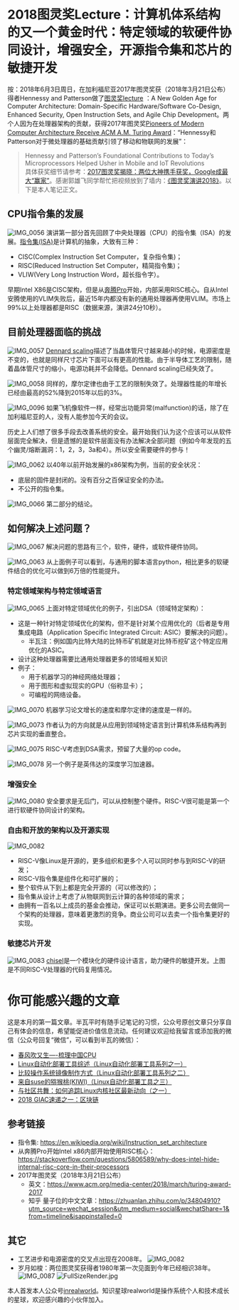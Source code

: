 # 2018图灵奖Lecture：计算机体系结构的又一个黄金时代：特定领域的软硬件协同设计，增强安全，开源指令集和芯片的敏捷开发

按：2018年6月3日周日，在加利福尼亚2017年图灵奖获（2018年3月21日公布）得者Hennessy and Patterson做了[图灵奖lecture](http://iscaconf.org/isca2018/turing_lecture.html) ：A New Golden Age for Computer Architecture:
Domain-Specific Hardware/Software Co-Design, Enhanced Security, Open Instruction Sets, and Agile Chip Development。两个人因为在处理器架构的贡献，获得2017年图灵奖[Pioneers of Modern Computer Architecture Receive ACM A.M. Turing Award](https://www.acm.org/media-center/2018/march/turing-award-2017)：“Hennessy和Patterson对于微处理器的基础贡献引领了移动和物联网的发展”：
> Hennessy and Patterson’s Foundational Contributions to Today’s Microprocessors Helped Usher in Mobile and IoT Revolutions  
具体获奖细节请参考：[2017图灵奖揭晓：两位大神携手获奖，Google成最大“赢家”](https://zhuanlan.zhihu.com/p/34804910?utm_source=wechat_session&utm_medium=social&wechatShare=1&from=timeline&isappinstalled=0)。感谢郭雄飞同学帮忙把视频放到了墙内：[《图灵奖演讲2018》](https://v.qq.com/x/page/j06797ka9ul.html)。以下是本人笔记正文。

## CPU指令集的发展
![IMG_0056]({{site.url}}/public/images/2018-06-09-ACM-turing-lecture-2018/IMG_0056.PNG)
演讲第一部分首先回顾了中央处理器（CPU）的指令集（ISA）的发展。[指令集(ISA)](https://en.wikipedia.org/wiki/Instruction_set_architecture)是计算机的抽象，大致有三种：
* CISC(Complex Instruction Set Computer，复杂指令集)；
* RISC(Reduced Instruction Set Computer，精简指令集)；
* VLIW(Very Long Instruction Word，超长指令字）。

早期Intel X86是CISC架构，但是从[奔腾Pro](https://stackoverflow.com/questions/5806589/why-does-intel-hide-internal-risc-core-in-their-processors)开始，内部采用RISC核心。自从Intel安腾使用的VLIM失败后，最近15年内都没有新的通用处理器再使用VLIM。市场上99%以上处理器都是RISC（数据来源，演讲24分10秒）。

## 目前处理器面临的挑战
![IMG_0057]({{site.url}}/public/images/2018-06-09-ACM-turing-lecture-2018/IMG_0057.PNG)
[Dennard scaling](https://en.m.wikipedia.org/wiki/Dennard_scaling)描述了当晶体管尺寸越来越小的时候，电源密度是不变的，也就是同样尺寸芯片下面可以有更高的性能。由于半导体工艺的限制，随着晶体管尺寸的缩小，电源功耗并不会降低。Dennard scaling已经失效了。

![IMG_0058]({{site.url}}/public/images/2018-06-09-ACM-turing-lecture-2018/IMG_0058.PNG)
同样的，摩尔定律也由于工艺的限制失效了。处理器性能的年增长已经由最高的52%降到2015年以后的3%。

![IMG_0096]({{site.url}}/public/images/2018-06-09-ACM-turing-lecture-2018/IMG_0096.PNG)
如果飞机像软件一样，经常出功能异常(malfunction)的话，除了在加利福尼亚的人，没有人能参加今天的会议。

历史上人们想了很多手段去改善系统的安全。最开始我们认为这个应该可以从软件层面完全解决，但是遗憾的是软件层面没有办法解决全部问题（例如今年发现的五个幽灵/熔断漏洞：1，2，3，3a和4）。所以安全需要硬件的参与！

![IMG_0062]({{site.url}}/public/images/2018-06-09-ACM-turing-lecture-2018/IMG_0062.JPG)
以40年以前开始发展的x86架构为例，当前的安全状况：
* 底层的固件是封闭的。没有百分之百保证安全的办法。
* 不公开的指令集。

![IMG_0066]({{site.url}}/public/images/2018-06-09-ACM-turing-lecture-2018/IMG_0066.PNG)
第二部分的结论。

## 如何解决上述问题？
![IMG_0067]({{site.url}}/public/images/2018-06-09-ACM-turing-lecture-2018/IMG_0067.PNG)
解决问题的思路有三个，软件，硬件，或软件硬件协同。

![IMG_0063]({{site.url}}/public/images/2018-06-09-ACM-turing-lecture-2018/IMG_0063.PNG)
从上面例子可以看到，与通用的脚本语言python，相比更多的软硬件结合的优化可以做到6万倍的性能提升。

### 特定领域架构与特定领域语言
![IMG_0065]({{site.url}}/public/images/2018-06-09-ACM-turing-lecture-2018/IMG_0065.PNG)
上面对特定领域优化的例子，引出DSA（领域特定架构）：
* 这是一种针对特定领域优化的架构，但不是针对某个应用优化的（后者是专用集成电路（Application Specific Integrated Circuit: ASIC）要解决的问题）。
  * 半瓦注：例如国内比特大陆的比特币矿机就是对比特币挖矿这个特定应用优化的ASIC。
* 设计这种处理器需要比通用处理器更多的领域相关知识
* 例子：
  * 用于机器学习的神经网络处理器；
  * 用于图形和虚拟现实的GPU（俗称显卡）；
  * 可编程的网络设备。

![IMG_0070]({{site.url}}/public/images/2018-06-09-ACM-turing-lecture-2018/IMG_0070.PNG)
机器学习论文增长的速度和摩尔定律的速度是一样的。

![IMG_0073]({{site.url}}/public/images/2018-06-09-ACM-turing-lecture-2018/IMG_0073.PNG)
作者认为的方向就是从应用到领域特定语言到计算机体系结构再到芯片实现的垂直整合。

![IMG_0075]({{site.url}}/public/images/2018-06-09-ACM-turing-lecture-2018/IMG_0075.PNG)
RISC-V考虑到DSA需求，预留了大量的op code。

![IMG_0078]({{site.url}}/public/images/2018-06-09-ACM-turing-lecture-2018/IMG_0078.PNG)
另一个例子是英伟达的深度学习加速器。

### 增强安全
![IMG_0080]({{site.url}}/public/images/2018-06-09-ACM-turing-lecture-2018/IMG_0080.PNG)
安全要求是无后门，可以从控制整个硬件。RISC-V很可能是第一个进行软硬件协同设计的架构。

### 自由和开放的架构以及开源实现
![IMG_0082]({{site.url}}/public/images/2018-06-09-ACM-turing-lecture-2018/IMG_0082.PNG)
* RISC-V像Linux是开源的，更多组织和更多个人可以同时参与到RISC-V的研发；
* RISC-V指令集是组件化和可扩展的；
* 整个软件从下到上都是完全开源的（可以修改的）；
* 指令集从设计上考虑了从物联网到云计算的各种领域的需求；
* 由拥有一百名以上成员的基金会推动，保证可以长期演进。更多公司去做同一个架构的处理器，意味着更激烈的竞争。商业公司可以去卖一个指令集更好的实现。

### 敏捷芯片开发
![IMG_0083]({{site.url}}/public/images/2018-06-09-ACM-turing-lecture-2018/IMG_0083.PNG)
[chisel](https://chisel.eecs.berkeley.edu/)是一个模块化的硬件设计语言，助力硬件的敏捷开发。上图是不同RISC-V处理器的代码复用情况。

# 你可能感兴趣的文章

这是本月的第一篇文章。半瓦平时有随手记笔记的习惯，公众号原创文章只分享自己有体会的信息，希望能促进价值信息流动。任何建议欢迎给我留言或添加我的微信（公众号回复“微信”，可以看到半瓦的微信）：

- [春风吹又生—-梳理中国CPU](http://mp.weixin.qq.com/s?__biz=MzI5MzcwODYxMQ==&mid=2247483744&idx=1&sn=c1e047036062dd97aae70cd8d6682f41&chksm=ec6cb74cdb1b3e5a9a21be4b24519a125e071461c02fb4e962c839e2647824ffd313d542b9ae&scene=21#wechat_redirect)
- [Linux自动化部署工具综述（Linux自动化部署工具系列之一）](http://mp.weixin.qq.com/s?__biz=MzI5MzcwODYxMQ==&mid=2247483755&idx=1&sn=ce1aaa72e0cc2d1933c9ed8002ab96da&chksm=ec6cb747db1b3e51ee9b56f9c8e3fa10f879d97e5a0b17da0dbbb51b48b8fead0adaff64d9a4&scene=21#wechat_redirect)
- [比较操作系统镜像制作方式（Linux自动化部署工具系列之二）](https://mp.weixin.qq.com/s?__biz=MzI5MzcwODYxMQ==&mid=2247483757&idx=1&sn=aa7376cf5f752b4d66a93a8d2fc99c20&scene=21#wechat_redirect)
- [来自suse的猕猴桃(KIWI)（Linux自动化部署工具之三）](https://mp.weixin.qq.com/s?__biz=MzI5MzcwODYxMQ==&mid=2247483760&idx=1&sn=0785ed74878b5ef27943bda7fc6f2c9f&chksm=ec6cb75cdb1b3e4a10a929940ad79c9dee77917730e3d80ef2fd0de48d8e336c397c081037a1&scene=21#wechat_redirect)
- [与社区共舞：如何追踪Linux内核社区最新动向（之一）](https://mp.weixin.qq.com/s?__biz=MzI5MzcwODYxMQ==&mid=2247483776&idx=1&sn=cfcd68120e95b3189b80e99f766bb6a4&chksm=ec6cb7acdb1b3eba24e78e672fce1ec48fc74fb138cdc4ccd5f8b85359ba61e7083e4581877b#rd)
- [2018 GIAC速递之一：区块链](https://mp.weixin.qq.com/s?__biz=MzI5MzcwODYxMQ==&mid=2247483785&idx=1&sn=da6619c6bed8b01ad9ee10fc15b994c7&chksm=ec6cb7a5db1b3eb310ac65b36507a45ca853149548a936461425e3da6a6e2616a64bb89bb70a#rd)

## 参考链接

* 指令集: https://en.wikipedia.org/wiki/Instruction_set_architecture
* 从奔腾Pro开始Intel x86内部开始使用RISC核心：https://stackoverflow.com/questions/5806589/why-does-intel-hide-internal-risc-core-in-their-processors
* 2017年图灵奖（2018年3月21日公布）
	* 英文：https://www.acm.org/media-center/2018/march/turing-award-2017
	* 知乎 量子位的中文文章：https://zhuanlan.zhihu.com/p/34804910?utm_source=wechat_session&utm_medium=social&wechatShare=1&from=timeline&isappinstalled=0

## 其它
* 工艺进步和电源密度的交叉点出现在2008年。
![IMG_0082]({{site.url}}/public/images/2018-06-09-ACM-turing-lecture-2018/IMG_0082.PNG)
* 岁月如梭：两位图灵奖获得者1980年第一次见面到今年已经相识38年。
![IMG_0087]({{site.url}}/public/images/2018-06-09-ACM-turing-lecture-2018/IMG_0087.PNG)
![FullSizeRender.jpg]({{site.url}}/public/images/2018-06-09-ACM-turing-lecture-2018/FullSizeRender.jpg)

本人首发本人公众号[inrealworld](https://mp.weixin.qq.com/s/D52QGaBlE6sRglP1Rt9KcA)。知识星球realworld是操作系统个人和技术成长的星球，欢迎感兴趣的小伙伴加入。

